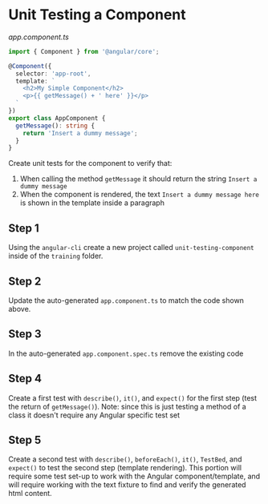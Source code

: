 # Unit Testing a Component

_app.component.ts_

```ts
import { Component } from '@angular/core';

@Component({
  selector: 'app-root',
  template: `
    <h2>My Simple Component</h2>
    <p>{{ getMessage() + ' here' }}</p>
  `
})
export class AppComponent {
  getMessage(): string {
    return 'Insert a dummy message';
  }
}
```

Create unit tests for the component to verify that:

1. When calling the method `getMessage` it should return the string `Insert a dummy message`
2. When the component is rendered, the text `Insert a dummy message here` is shown in the template inside a paragraph

## Step 1

Using the `angular-cli` create a new project called `unit-testing-component` inside of the `training` folder.

## Step 2

Update the auto-generated `app.component.ts` to match the code shown above.

## Step 3

In the auto-generated `app.component.spec.ts` remove the existing code

## Step 4 

Create a first test with `describe()`, `it()`, and `expect()` for the first step (test the return of `getMessage()`).  Note: since this is just testing a method of a class it doesn't require any Angular specific test set

## Step 5

Create a second test with `describe()`, `beforeEach()`, `it()`, `TestBed`, and `expect()` to test the second step (template rendering).  This portion will require some test set-up to work with the Angular component/template, and will require working with the text fixture to find and verify the generated html content.